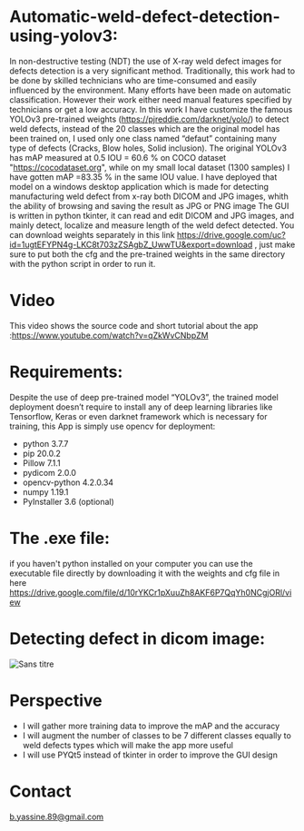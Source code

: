 # Automatic-weld-defect-detection-using-yolov3:
In non-destructive testing (NDT) the use of  X-ray weld defect images for defects detection is a very significant method. Traditionally, this work had to be done by skilled technicians who are time-consumed and easily influenced by the environment. Many efforts have been made on automatic classification. However their work either need manual features specified by technicians or get a low accuracy. In this work I have customize the famous YOLOv3 pre-trained weights (https://pjreddie.com/darknet/yolo/) to detect weld defects, instead of the 20 classes which are the original model has been trained on, I used only one class named “defaut” containing many type of defects  (Cracks, Blow holes, Solid inclusion). The original YOLOv3 has mAP measured at 0.5 IOU = 60.6 % on COCO dataset "https://cocodataset.org", while on my small local dataset (1300 samples) I have gotten mAP =83.35 % in the same IOU value. I have deployed that model on a windows desktop application which is made for detecting manufacturing weld defect from x-ray both DICOM and JPG images, whith the ability of browsing and saving the result as JPG or PNG image
The GUI is written in python tkinter, it can read and edit  DICOM and JPG images, and mainly  detect, localize and measure length of the weld defect detected.
You can download weights separately  in this link https://drive.google.com/uc?id=1ugtEFYPN4g-LKC8t703zZSAgbZ_UwwTU&export=download , just make sure to put both the cfg and the pre-trained weights in the same directory with the python script in order to run it.

# Video
This video shows the source code and short tutorial about the app :https://www.youtube.com/watch?v=qZkWvCNbpZM
# Requirements:
Despite the use of deep pre-trained model “YOLOv3”, the trained model deployment doesn’t require to install any of deep learning libraries like Tensorflow, Keras or even darknet framework which is necessary for training, this App is simply use opencv for deployment: 
- python 3.7.7
- pip 20.0.2
- Pillow 7.1.1
- pydicom 2.0.0
- opencv-python 4.2.0.34
- numpy 1.19.1
- PyInstaller 3.6 (optional)
# The .exe file:
if you haven't python installed on your computer you can use the executable file directly by downloading it with the weights and cfg file in here https://drive.google.com/file/d/10rYKCr1pXuuZh8AKF6P7QqYh0NCgjORl/view
# Detecting defect in dicom image:
![Sans titre](https://user-images.githubusercontent.com/47951668/88341229-22db9c80-cd35-11ea-9a01-0896f93b60d8.png)
 # Perspective
 - I will gather more training data to improve the mAP and the accuracy 
 - I will augment the number of classes to be 7 different classes equally to weld defects types which will make the app more useful  
 - I will use PYQt5 instead of tkinter in order to improve the GUI design
 # Contact 
 b.yassine.89@gmail.com
